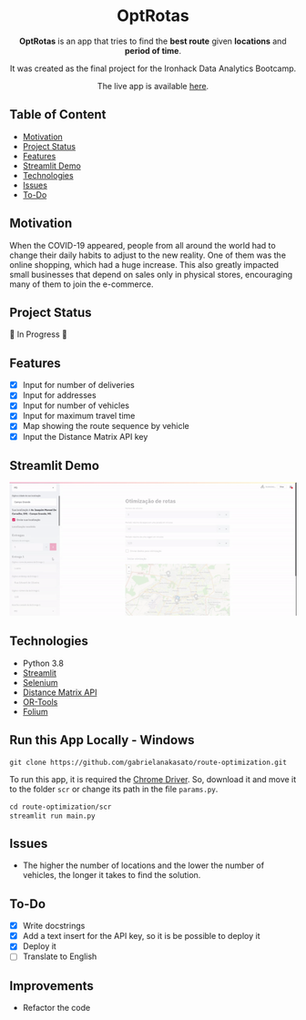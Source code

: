 <h1 align="center">OptRotas</h1>

<p align="center">  
<b>OptRotas</b> is an app that tries to find the <b>best route</b> given <b>locations</b> and <b>period of time</b>.
</p>
<p align="center">  
It was created as the final project for the Ironhack Data Analytics Bootcamp.
</p>
</p>
<p align="center">  
The live app is available <a href="https://optrotas.herokuapp.com/" target="__blank">here</a>.
</p>


## Table of Content
- [Motivation](#motivation)
- [Project Status](#project-status)
- [Features](#features)
- [Streamlit Demo](#streamlit-demo)
- [Technologies](#technologies)
- [Issues](#issues)
- [To-Do](#to-do)

## Motivation
When the COVID-19 appeared, people from all around the world had to change their daily habits to adjust to the new reality. One of them was the online shopping, which had a huge increase. This also greatly impacted small businesses that depend on sales only in physical stores, encouraging many of them to join the e-commerce.

## Project Status
:construction: In Progress :construction:

## Features
- [x] Input for number of deliveries
- [x] Input for addresses
- [x] Input for number of vehicles
- [x] Input for maximum travel time
- [x] Map showing the route sequence by vehicle
- [X] Input the Distance Matrix API key

## Streamlit Demo
![Demo v0](https://github.com/gabrielanakasato/route-optimization/blob/main/midia/route-optimization-demo.gif)

## Technologies
- Python 3.8
- [Streamlit](https://www.streamlit.io/)
- [Selenium](https://selenium-python.readthedocs.io/)
- [Distance Matrix API](https://developers.google.com/maps/documentation/distance-matrix/overview)
- [OR-Tools](https://developers.google.com/optimization)
- [Folium](https://python-visualization.github.io/folium/)

## Run this App Locally - Windows
```
git clone https://github.com/gabrielanakasato/route-optimization.git
```
To run this app, it is required the [Chrome Driver](https://chromedriver.chromium.org/downloads). So, download it and move it to the folder `scr` or change its path in the file `params.py`.
```
cd route-optimization/scr
streamlit run main.py
```

## Issues
- The higher the number of locations and the lower the number of vehicles, the longer it takes to find the solution.

## To-Do
- [x] Write docstrings
- [X] Add a text insert for the API key, so it is be possible to deploy it
- [X] Deploy it
- [ ] Translate to English

## Improvements
- Refactor the code
